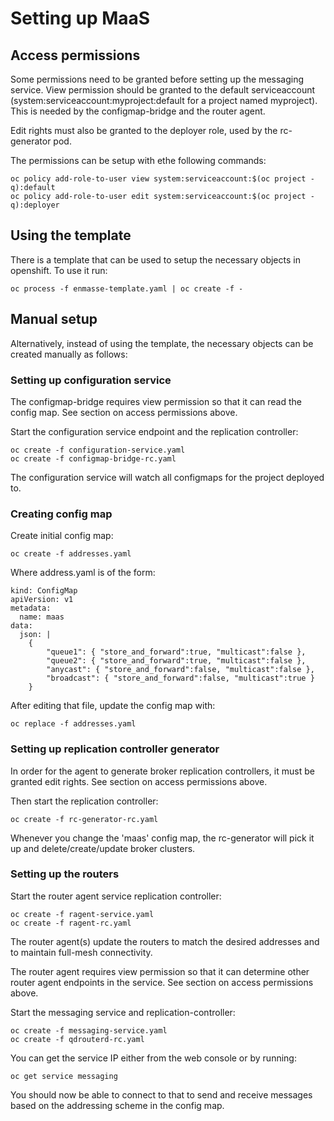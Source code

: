 # Setting up MaaS

## Access permissions

Some permissions need to be granted before setting up the messaging
service.  View permission should be granted to the default
serviceaccount (system:serviceaccount:myproject:default for a project
named myproject). This is needed by the configmap-bridge and the
router agent.

Edit rights must also be granted to the deployer role, used by the
rc-generator pod.

The permissions can be setup with ethe following commands:

    oc policy add-role-to-user view system:serviceaccount:$(oc project -q):default
    oc policy add-role-to-user edit system:serviceaccount:$(oc project -q):deployer

## Using the template

There is a template that can be used to setup the necessary objects in
openshift. To use it run:

    oc process -f enmasse-template.yaml | oc create -f -

## Manual setup

Alternatively, instead of using the template, the necessary objects
can be created manually as follows:

### Setting up configuration service

The configmap-bridge requires view permission so that it can read the
config map. See section on access permissions above.

Start the configuration service endpoint and the replication controller:

    oc create -f configuration-service.yaml
    oc create -f configmap-bridge-rc.yaml

The configuration service will watch all configmaps for the project deployed to.

### Creating config map

Create initial config map:

    oc create -f addresses.yaml

Where address.yaml is of the form:

```
kind: ConfigMap
apiVersion: v1
metadata:
  name: maas
data:
  json: |
    {
        "queue1": { "store_and_forward":true, "multicast":false },
        "queue2": { "store_and_forward":true, "multicast":false },
        "anycast": { "store_and_forward":false, "multicast":false },
        "broadcast": { "store_and_forward":false, "multicast":true }
    }
```

After editing that file, update the config map with:

    oc replace -f addresses.yaml

### Setting up replication controller generator

In order for the agent to generate broker replication controllers, it
must be granted edit rights. See section on access permissions above.

Then start the replication controller:

    oc create -f rc-generator-rc.yaml

Whenever you change the 'maas' config map, the rc-generator will pick it up and
delete/create/update broker clusters.

### Setting up the routers

Start the router agent service replication controller:

    oc create -f ragent-service.yaml
    oc create -f ragent-rc.yaml

The router agent(s) update the routers to match the desired addresses
and to maintain full-mesh connectivity.

The router agent requires view permission so that it can determine
other router agent endpoints in the service. See section on access
permissions above.

Start the messaging service and replication-controller:

    oc create -f messaging-service.yaml
    oc create -f qdrouterd-rc.yaml

You can get the service IP either from the web console or by running:

    oc get service messaging

You should now be able to connect to that to send and receive
messages based on the addressing scheme in the config map.
